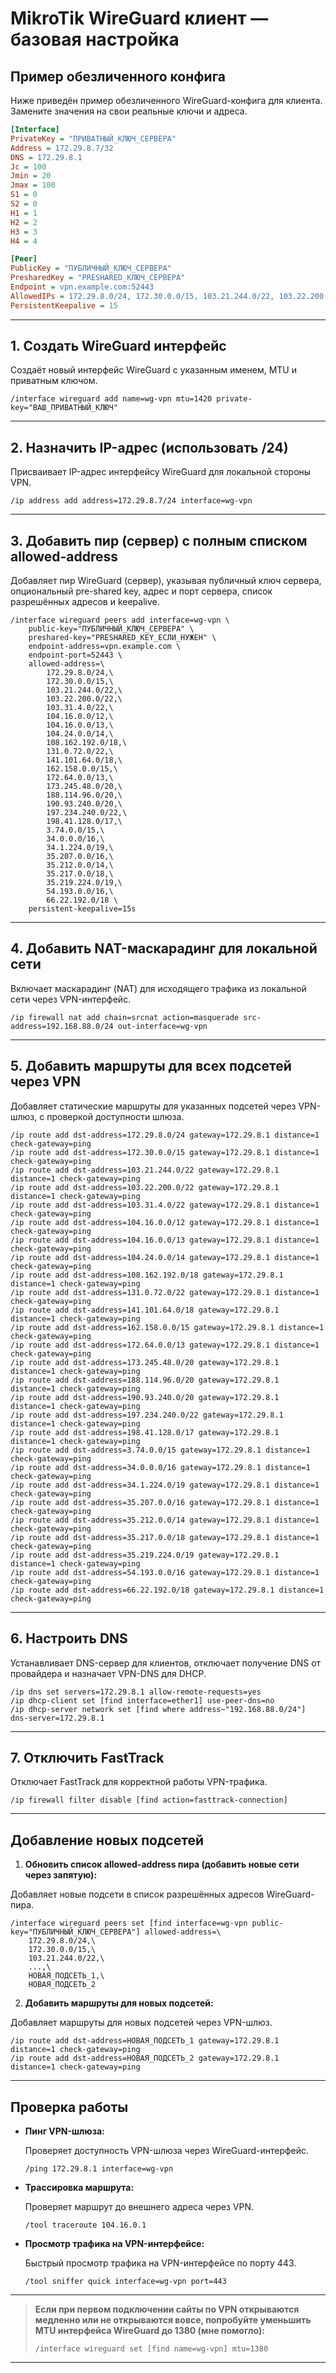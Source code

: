 # MikroTik WireGuard клиент — базовая настройка

## Пример обезличенного конфига

Ниже приведён пример обезличенного WireGuard-конфига для клиента.  
Замените значения на свои реальные ключи и адреса.

```ini
[Interface]
PrivateKey = "ПРИВАТНЫЙ_КЛЮЧ_СЕРВЕРА"
Address = 172.29.8.7/32
DNS = 172.29.8.1
Jc = 100
Jmin = 20
Jmax = 100
S1 = 0
S2 = 0
H1 = 1
H2 = 2
H3 = 3
H4 = 4

[Peer]
PublicKey = "ПУБЛИЧНЫЙ_КЛЮЧ_СЕРВЕРА"
PresharedKey = "PRESHARED_КЛЮЧ_СЕРВЕРА"
Endpoint = vpn.example.com:52443
AllowedIPs = 172.29.8.0/24, 172.30.0.0/15, 103.21.244.0/22, 103.22.200.0/22, 103.31.4.0/22, 104.16.0.0/12, 104.16.0.0/13, 104.24.0.0/14, 108.162.192.0/18, 131.0.72.0/22, 141.101.64.0/18, 162.158.0.0/15, 172.64.0.0/13, 173.245.48.0/20, 188.114.96.0/20, 190.93.240.0/20, 197.234.240.0/22, 198.41.128.0/17, 3.74.0.0/15, 34.0.0.0/16, 34.1.224.0/19, 35.207.0.0/16, 35.212.0.0/14, 35.217.0.0/18, 35.219.224.0/19, 54.193.0.0/16, 66.22.192.0/18
PersistentKeepalive = 15
```

---

## 1. Создать WireGuard интерфейс

Создаёт новый интерфейс WireGuard с указанным именем, MTU и приватным ключом.

```shell
/interface wireguard add name=wg-vpn mtu=1420 private-key="ВАШ_ПРИВАТНЫЙ_КЛЮЧ"
```

---

## 2. Назначить IP-адрес (использовать /24)

Присваивает IP-адрес интерфейсу WireGuard для локальной стороны VPN.

```shell
/ip address add address=172.29.8.7/24 interface=wg-vpn
```

---

## 3. Добавить пир (сервер) с полным списком allowed-address

Добавляет пир WireGuard (сервер), указывая публичный ключ сервера, опциональный pre-shared key, адрес и порт сервера, список разрешённых адресов и keepalive.

```shell
/interface wireguard peers add interface=wg-vpn \
    public-key="ПУБЛИЧНЫЙ_КЛЮЧ_СЕРВЕРА" \
    preshared-key="PRESHARED_KEY_ЕСЛИ_НУЖЕН" \
    endpoint-address=vpn.example.com \
    endpoint-port=52443 \
    allowed-address=\
        172.29.8.0/24,\
        172.30.0.0/15,\
        103.21.244.0/22,\
        103.22.200.0/22,\
        103.31.4.0/22,\
        104.16.0.0/12,\
        104.16.0.0/13,\
        104.24.0.0/14,\
        108.162.192.0/18,\
        131.0.72.0/22,\
        141.101.64.0/18,\
        162.158.0.0/15,\
        172.64.0.0/13,\
        173.245.48.0/20,\
        188.114.96.0/20,\
        190.93.240.0/20,\
        197.234.240.0/22,\
        198.41.128.0/17,\
        3.74.0.0/15,\
        34.0.0.0/16,\
        34.1.224.0/19,\
        35.207.0.0/16,\
        35.212.0.0/14,\
        35.217.0.0/18,\
        35.219.224.0/19,\
        54.193.0.0/16,\
        66.22.192.0/18 \
    persistent-keepalive=15s
```

---

## 4. Добавить NAT-маскарадинг для локальной сети

Включает маскарадинг (NAT) для исходящего трафика из локальной сети через VPN-интерфейс.

```shell
/ip firewall nat add chain=srcnat action=masquerade src-address=192.168.88.0/24 out-interface=wg-vpn
```

---

## 5. Добавить маршруты для всех подсетей через VPN

Добавляет статические маршруты для указанных подсетей через VPN-шлюз, с проверкой доступности шлюза.

```shell
/ip route add dst-address=172.29.8.0/24 gateway=172.29.8.1 distance=1 check-gateway=ping
/ip route add dst-address=172.30.0.0/15 gateway=172.29.8.1 distance=1 check-gateway=ping
/ip route add dst-address=103.21.244.0/22 gateway=172.29.8.1 distance=1 check-gateway=ping
/ip route add dst-address=103.22.200.0/22 gateway=172.29.8.1 distance=1 check-gateway=ping
/ip route add dst-address=103.31.4.0/22 gateway=172.29.8.1 distance=1 check-gateway=ping
/ip route add dst-address=104.16.0.0/12 gateway=172.29.8.1 distance=1 check-gateway=ping
/ip route add dst-address=104.16.0.0/13 gateway=172.29.8.1 distance=1 check-gateway=ping
/ip route add dst-address=104.24.0.0/14 gateway=172.29.8.1 distance=1 check-gateway=ping
/ip route add dst-address=108.162.192.0/18 gateway=172.29.8.1 distance=1 check-gateway=ping
/ip route add dst-address=131.0.72.0/22 gateway=172.29.8.1 distance=1 check-gateway=ping
/ip route add dst-address=141.101.64.0/18 gateway=172.29.8.1 distance=1 check-gateway=ping
/ip route add dst-address=162.158.0.0/15 gateway=172.29.8.1 distance=1 check-gateway=ping
/ip route add dst-address=172.64.0.0/13 gateway=172.29.8.1 distance=1 check-gateway=ping
/ip route add dst-address=173.245.48.0/20 gateway=172.29.8.1 distance=1 check-gateway=ping
/ip route add dst-address=188.114.96.0/20 gateway=172.29.8.1 distance=1 check-gateway=ping
/ip route add dst-address=190.93.240.0/20 gateway=172.29.8.1 distance=1 check-gateway=ping
/ip route add dst-address=197.234.240.0/22 gateway=172.29.8.1 distance=1 check-gateway=ping
/ip route add dst-address=198.41.128.0/17 gateway=172.29.8.1 distance=1 check-gateway=ping
/ip route add dst-address=3.74.0.0/15 gateway=172.29.8.1 distance=1 check-gateway=ping
/ip route add dst-address=34.0.0.0/16 gateway=172.29.8.1 distance=1 check-gateway=ping
/ip route add dst-address=34.1.224.0/19 gateway=172.29.8.1 distance=1 check-gateway=ping
/ip route add dst-address=35.207.0.0/16 gateway=172.29.8.1 distance=1 check-gateway=ping
/ip route add dst-address=35.212.0.0/14 gateway=172.29.8.1 distance=1 check-gateway=ping
/ip route add dst-address=35.217.0.0/18 gateway=172.29.8.1 distance=1 check-gateway=ping
/ip route add dst-address=35.219.224.0/19 gateway=172.29.8.1 distance=1 check-gateway=ping
/ip route add dst-address=54.193.0.0/16 gateway=172.29.8.1 distance=1 check-gateway=ping
/ip route add dst-address=66.22.192.0/18 gateway=172.29.8.1 distance=1 check-gateway=ping
```

---

## 6. Настроить DNS

Устанавливает DNS-сервер для клиентов, отключает получение DNS от провайдера и назначает VPN-DNS для DHCP.

```shell
/ip dns set servers=172.29.8.1 allow-remote-requests=yes
/ip dhcp-client set [find interface=ether1] use-peer-dns=no
/ip dhcp-server network set [find where address~"192.168.88.0/24"] dns-server=172.29.8.1
```

---

## 7. Отключить FastTrack

Отключает FastTrack для корректной работы VPN-трафика.

```shell
/ip firewall filter disable [find action=fasttrack-connection]
```

---

## Добавление новых подсетей

1. **Обновить список allowed-address пира (добавить новые сети через запятую):**

Добавляет новые подсети в список разрешённых адресов WireGuard-пира.

```shell
/interface wireguard peers set [find interface=wg-vpn public-key="ПУБЛИЧНЫЙ_КЛЮЧ_СЕРВЕРА"] allowed-address=\
    172.29.8.0/24,\
    172.30.0.0/15,\
    103.21.244.0/22,\
    ...,\
    НОВАЯ_ПОДСЕТЬ_1,\
    НОВАЯ_ПОДСЕТЬ_2
```

2. **Добавить маршруты для новых подсетей:**

Добавляет маршруты для новых подсетей через VPN-шлюз.

```shell
/ip route add dst-address=НОВАЯ_ПОДСЕТЬ_1 gateway=172.29.8.1 distance=1 check-gateway=ping
/ip route add dst-address=НОВАЯ_ПОДСЕТЬ_2 gateway=172.29.8.1 distance=1 check-gateway=ping
```

---

## Проверка работы

- **Пинг VPN-шлюза:**

  Проверяет доступность VPN-шлюза через WireGuard-интерфейс.

  ```shell
  /ping 172.29.8.1 interface=wg-vpn
  ```

- **Трассировка маршрута:**

  Проверяет маршрут до внешнего адреса через VPN.

  ```shell
  /tool traceroute 104.16.0.1
  ```

- **Просмотр трафика на VPN-интерфейсе:**

  Быстрый просмотр трафика на VPN-интерфейсе по порту 443.

  ```shell
  /tool sniffer quick interface=wg-vpn port=443
  ```

---

> **Если при первом подключении сайты по VPN открываются медленно или не открываются вовсе, попробуйте уменьшить MTU интерфейса WireGuard до 1380 (мне помогло):**
>
> ```shell
> /interface wireguard set [find name=wg-vpn] mtu=1380
> ```

---
